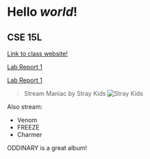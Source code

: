 # **Hello** *world*!

## CSE 15L
[Link to class website!](https://ucsd-cse12-sp22.github.io/)

[Lab Report 1](lab-report-1-week-2.html)

[Lab Report 1](https://elchun02.github.io/cse15l-lab-reports/lab-report-1-week-2.html)

> Stream Maniac by Stray Kids
![Stray Kids](https://user-images.githubusercontent.com/103269534/162474885-b3b74af2-2d3b-4bbf-8b6e-3b63d5199a6f.png)

Also stream:
* Venom
* FREEZE
* Charmer

ODDINARY is a great album!
